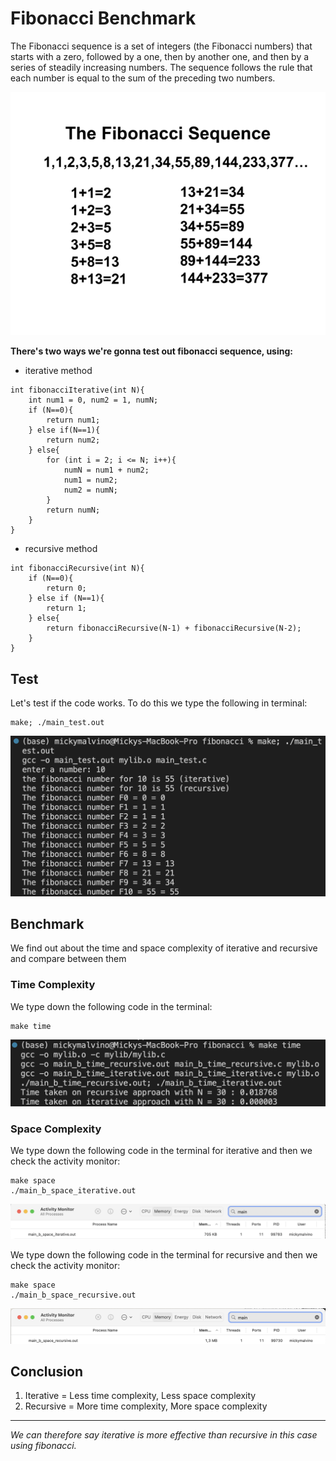 # Fibonacci Benchmark
The Fibonacci sequence is a set of integers (the Fibonacci numbers) that starts with a zero, followed by a one, then by another one, and then by a series of steadily increasing numbers. The sequence follows the rule that each number is equal to the sum of the preceding two numbers.

![fibonacci](images/Fibonacci.png)

**There's two ways we're gonna test out fibonacci sequence, using:** 
* iterative method 

```
int fibonacciIterative(int N){
    int num1 = 0, num2 = 1, numN;
    if (N==0){
        return num1;
    } else if(N==1){
        return num2;
    } else{
        for (int i = 2; i <= N; i++){
            numN = num1 + num2;
            num1 = num2;
            num2 = numN; 
        }
        return numN;
    }
}

```
* recursive method

```
int fibonacciRecursive(int N){
    if (N==0){
        return 0;
    } else if (N==1){
        return 1;
    } else{
        return fibonacciRecursive(N-1) + fibonacciRecursive(N-2);
    }
}
```

## Test
Let's test if the code works. To do this we type the following in terminal:

```
make; ./main_test.out
```
![fibonacci](images/test.png)

## Benchmark
We find out about the time and space complexity of iterative and recursive and compare between them

### Time Complexity
We type down the following code in the terminal:
```
make time
```
![fibonacci](images/time.png)

### Space Complexity
We type down the following code in the terminal for iterative and then we check the activity monitor:
```
make space
./main_b_space_iterative.out
```

![fibonacci](images/spaceIterative.png)

We type down the following code in the terminal for recursive and then we check the activity monitor:

```
make space
./main_b_space_recursive.out
```
![fibonacci](images/spaceRecursive.png)

## Conclusion
1. Iterative = Less time complexity, Less space complexity
2. Recursive = More time complexity, More space complexity
---
*We can therefore say iterative is more effective than recursive in this case using fibonacci.*
